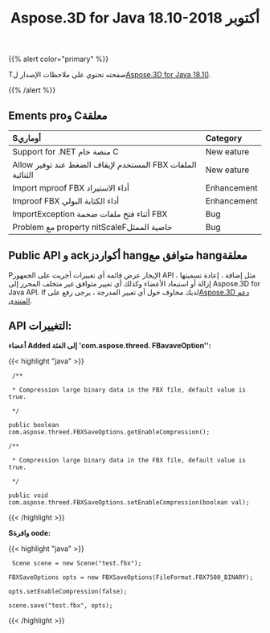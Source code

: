 ﻿---
title: Aspose.3D for Java 18.10-أكتوبر 2018
type: docs
weight: 30
url: /ar/java/aspose-3d-for-java-18-10-october-2018/
---
{{% alert color="primary" %}} 

Tصفحته تحتوي على ملاحظات الإصدار ل[Aspose.3D for Java 18.10](https://repository.aspose.com/repo/com/aspose/aspose-3d/18.10/).

{{% /alert %}} 
## **Ements proو Cمعلقة**


|**Sأوماري**|**Category**|
|:- |:- |
|Support for .NET منصة خام C|New eature|
|Allow المستخدم لإيقاف الضغط عند توفير FBX الملفات الثنائية|New eature|
|Import mproof FBX أداء الاستيراد|Enhancement|
|Improof FBX أداء الكتابة البولي|Enhancement|
|ImportException أثناء فتح ملفات ضخمة FBX|Bug|
|Problem مع property nitScaleFخاصية الممثل|Bug|

## **Public API و ackأكواردز hangمتوافق مع hangمعلقة**

Pالإيجار عرض قائمة أي تغييرات أجريت على الجمهور API مثل إضافة ، إعادة تسميتها ، إزالة أو استبعاد الأعضاء وكذلك أي تغيير متوافق غير متخلف المحرز إلى Aspose.3D for Java API. If لديك مخاوف حول أي تغيير المدرجة ، يرجى رفع على[Aspose.3D دعم المنتدى](https://forum.aspose.com/c/3d).

## **API التغييرات:**

**أعضاء Added إلى الفئة 'com.aspose.threed. FBavaveOption'':**

{{< highlight "java" >}}

     /**

     * Compression large binary data in the FBX file, default value is true.

     */

    public boolean com.aspose.threed.FBXSaveOptions.getEnableCompression();

    /**

     * Compression large binary data in the FBX file, default value is true.

     */

    public void com.aspose.threed.FBXSaveOptions.setEnableCompression(boolean val);

{{< /highlight >}}





**Sوافرة oode:**

{{< highlight "java" >}}

     Scene scene = new Scene("test.fbx");

    FBXSaveOptions opts = new FBXSaveOptions(FileFormat.FBX7500_BINARY);

    opts.setEnableCompression(false);

    scene.save("test.fbx", opts);

{{< /highlight >}}
